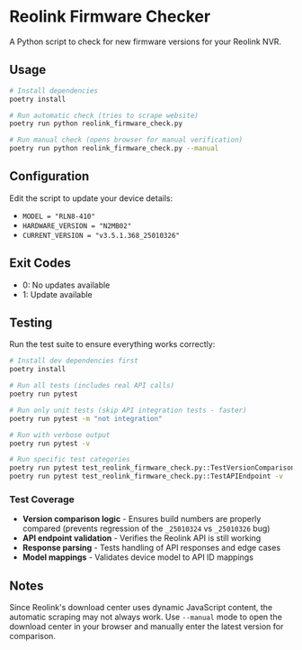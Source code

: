 # Reolink Firmware Checker

A Python script to check for new firmware versions for your Reolink NVR.

## Usage

```bash
# Install dependencies
poetry install

# Run automatic check (tries to scrape website)
poetry run python reolink_firmware_check.py

# Run manual check (opens browser for manual verification)
poetry run python reolink_firmware_check.py --manual
```

## Configuration

Edit the script to update your device details:
- `MODEL = "RLN8-410"`
- `HARDWARE_VERSION = "N2MB02"`  
- `CURRENT_VERSION = "v3.5.1.368_25010326"`

## Exit Codes

- 0: No updates available
- 1: Update available

## Testing

Run the test suite to ensure everything works correctly:

```bash
# Install dev dependencies first
poetry install

# Run all tests (includes real API calls)
poetry run pytest

# Run only unit tests (skip API integration tests - faster)
poetry run pytest -m "not integration"

# Run with verbose output
poetry run pytest -v

# Run specific test categories
poetry run pytest test_reolink_firmware_check.py::TestVersionComparison -v  # Just version tests
poetry run pytest test_reolink_firmware_check.py::TestAPIEndpoint -v        # Just API tests
```

### Test Coverage
- **Version comparison logic** - Ensures build numbers are properly compared (prevents regression of the `_25010324` vs `_25010326` bug)
- **API endpoint validation** - Verifies the Reolink API is still working 
- **Response parsing** - Tests handling of API responses and edge cases
- **Model mappings** - Validates device model to API ID mappings

## Notes

Since Reolink's download center uses dynamic JavaScript content, the automatic scraping may not always work. Use `--manual` mode to open the download center in your browser and manually enter the latest version for comparison.